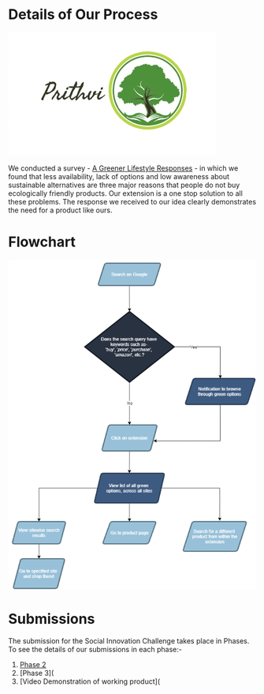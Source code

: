 # Details of Our Process

![logo](https://github.com/Prithvi-Extension/prithvi/blob/main/details/Prithvi.jpg)

We conducted a survey - [A Greener Lifestyle Responses](https://github.com/Prithvi-Extension/prithvi/blob/main/details/A%20Greener%20Lifestyle.pdf) - in which we found that less availability, lack of options and low awareness about sustainable alternatives are three major reasons that people do not buy ecologically friendly products. Our extension is a one stop solution to all these problems. The response we received to our idea clearly demonstrates the need for a product like ours.

# Flowchart

![flowchart](https://github.com/Prithvi-Extension/prithvi/blob/main/details/Flowchart.png)

# Submissions

The submission for the Social Innovation Challenge takes place in Phases. To see the details of our submissions in each phase:-
1. [Phase 2](https://github.com/Prithvi-Extension/prithvi/blob/main/details/proposal.pdf)
2. [Phase 3](
3. [Video Demonstration of working product](
